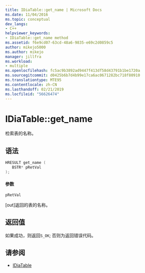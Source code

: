 ```yaml
---
title: IDiaTable::get_name | Microsoft Docs
ms.date: 11/04/2016
ms.topic: conceptual
dev_langs:
- C++
helpviewer_keywords:
- IDiaTable::get_name method
ms.assetid: f6e9cd07-63cd-48a6-9835-e69c2d0859c5
author: mikejo5000
ms.author: mikejo
manager: jillfra
ms.workload:
- multiple
ms.openlocfilehash: fc5ac9b3892ad9447f413df58d43791b1be1720a
ms.sourcegitcommit: d0425b6b7d4b99e17ca6ac0671282bc718f80910
ms.translationtype: MTE95
ms.contentlocale: zh-CN
ms.lasthandoff: 02/21/2019
ms.locfileid: "56626474"
---
```

# <a name="idiatablegetname"></a>IDiaTable::get_name
检索表的名称。

## <a name="syntax"></a>语法

```C++
HRESULT get_name ( 
   BSTR* pRetVal
);
```

#### <a name="parameters"></a>参数
 `pRetVal`

[out]返回的表的名称。

## <a name="return-value"></a>返回值
 如果成功，则返回`S_OK`; 否则为返回错误代码。

## <a name="see-also"></a>请参阅
- [IDiaTable](../../debugger/debug-interface-access/idiatable.md)